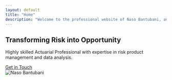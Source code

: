 ```yaml
---
layout: default
title: "Home"
description: "Welcome to the professional website of Naso Bantubani, an actuarial innovator and data visionary transforming risk into opportunity."
---
```


<section class="hero">
  <div class="container">
    <div class="hero-text">
      <h1 data-aos="fade-up">Transforming Risk into Opportunity</h1>
      <p data-aos="fade-up" data-aos-delay="200">Highly skilled Actuarial Professional with expertise in risk product management and data analysis.</p>
      <a href="{{ '/contact/' | relative_url }}" class="btn" data-aos="fade-up" data-aos-delay="400">Get in Touch</a>
    </div>
    <div class="hero-image" data-aos="fade-left">
      <img src="{{ '/assets/images/hero-image.jpg' | relative_url }}" alt="Naso Bantubani">
    </div>
  </div>
</section>
